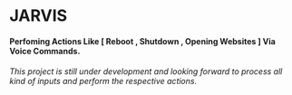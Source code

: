 # JARVIS

#### Perfoming Actions Like [ Reboot , Shutdown , Opening Websites ] Via Voice Commands.
###### This project is still under development and looking forward to process all kind of inputs and perform the respective actions.
